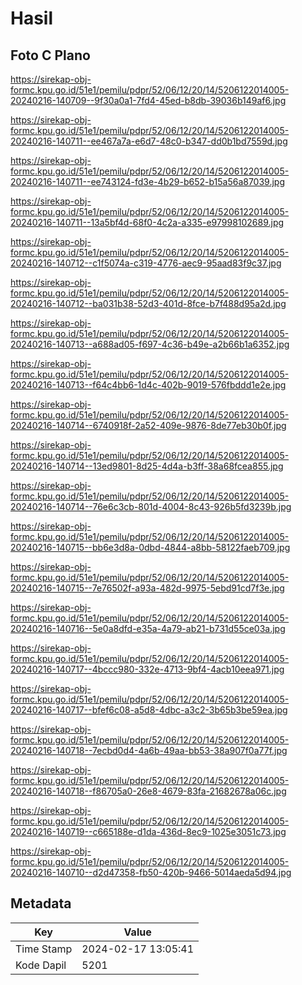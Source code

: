 # Hasil

## Foto C Plano

https://sirekap-obj-formc.kpu.go.id/51e1/pemilu/pdpr/52/06/12/20/14/5206122014005-20240216-140709--9f30a0a1-7fd4-45ed-b8db-39036b149af6.jpg

https://sirekap-obj-formc.kpu.go.id/51e1/pemilu/pdpr/52/06/12/20/14/5206122014005-20240216-140711--ee467a7a-e6d7-48c0-b347-dd0b1bd7559d.jpg

https://sirekap-obj-formc.kpu.go.id/51e1/pemilu/pdpr/52/06/12/20/14/5206122014005-20240216-140711--ee743124-fd3e-4b29-b652-b15a56a87039.jpg

https://sirekap-obj-formc.kpu.go.id/51e1/pemilu/pdpr/52/06/12/20/14/5206122014005-20240216-140711--13a5bf4d-68f0-4c2a-a335-e97998102689.jpg

https://sirekap-obj-formc.kpu.go.id/51e1/pemilu/pdpr/52/06/12/20/14/5206122014005-20240216-140712--c1f5074a-c319-4776-aec9-95aad83f9c37.jpg

https://sirekap-obj-formc.kpu.go.id/51e1/pemilu/pdpr/52/06/12/20/14/5206122014005-20240216-140712--ba031b38-52d3-401d-8fce-b7f488d95a2d.jpg

https://sirekap-obj-formc.kpu.go.id/51e1/pemilu/pdpr/52/06/12/20/14/5206122014005-20240216-140713--a688ad05-f697-4c36-b49e-a2b66b1a6352.jpg

https://sirekap-obj-formc.kpu.go.id/51e1/pemilu/pdpr/52/06/12/20/14/5206122014005-20240216-140713--f64c4bb6-1d4c-402b-9019-576fbddd1e2e.jpg

https://sirekap-obj-formc.kpu.go.id/51e1/pemilu/pdpr/52/06/12/20/14/5206122014005-20240216-140714--6740918f-2a52-409e-9876-8de77eb30b0f.jpg

https://sirekap-obj-formc.kpu.go.id/51e1/pemilu/pdpr/52/06/12/20/14/5206122014005-20240216-140714--13ed9801-8d25-4d4a-b3ff-38a68fcea855.jpg

https://sirekap-obj-formc.kpu.go.id/51e1/pemilu/pdpr/52/06/12/20/14/5206122014005-20240216-140714--76e6c3cb-801d-4004-8c43-926b5fd3239b.jpg

https://sirekap-obj-formc.kpu.go.id/51e1/pemilu/pdpr/52/06/12/20/14/5206122014005-20240216-140715--bb6e3d8a-0dbd-4844-a8bb-58122faeb709.jpg

https://sirekap-obj-formc.kpu.go.id/51e1/pemilu/pdpr/52/06/12/20/14/5206122014005-20240216-140715--7e76502f-a93a-482d-9975-5ebd91cd7f3e.jpg

https://sirekap-obj-formc.kpu.go.id/51e1/pemilu/pdpr/52/06/12/20/14/5206122014005-20240216-140716--5e0a8dfd-e35a-4a79-ab21-b731d55ce03a.jpg

https://sirekap-obj-formc.kpu.go.id/51e1/pemilu/pdpr/52/06/12/20/14/5206122014005-20240216-140717--4bccc980-332e-4713-9bf4-4acb10eea971.jpg

https://sirekap-obj-formc.kpu.go.id/51e1/pemilu/pdpr/52/06/12/20/14/5206122014005-20240216-140717--bfef6c08-a5d8-4dbc-a3c2-3b65b3be59ea.jpg

https://sirekap-obj-formc.kpu.go.id/51e1/pemilu/pdpr/52/06/12/20/14/5206122014005-20240216-140718--7ecbd0d4-4a6b-49aa-bb53-38a907f0a77f.jpg

https://sirekap-obj-formc.kpu.go.id/51e1/pemilu/pdpr/52/06/12/20/14/5206122014005-20240216-140718--f86705a0-26e8-4679-83fa-21682678a06c.jpg

https://sirekap-obj-formc.kpu.go.id/51e1/pemilu/pdpr/52/06/12/20/14/5206122014005-20240216-140719--c665188e-d1da-436d-8ec9-1025e3051c73.jpg

https://sirekap-obj-formc.kpu.go.id/51e1/pemilu/pdpr/52/06/12/20/14/5206122014005-20240216-140710--d2d47358-fb50-420b-9466-5014aeda5d94.jpg


## Metadata

| Key        | Value               |
| ---------- | ------------------- |
| Time Stamp | 2024-02-17 13:05:41 |
| Kode Dapil | 5201                |



